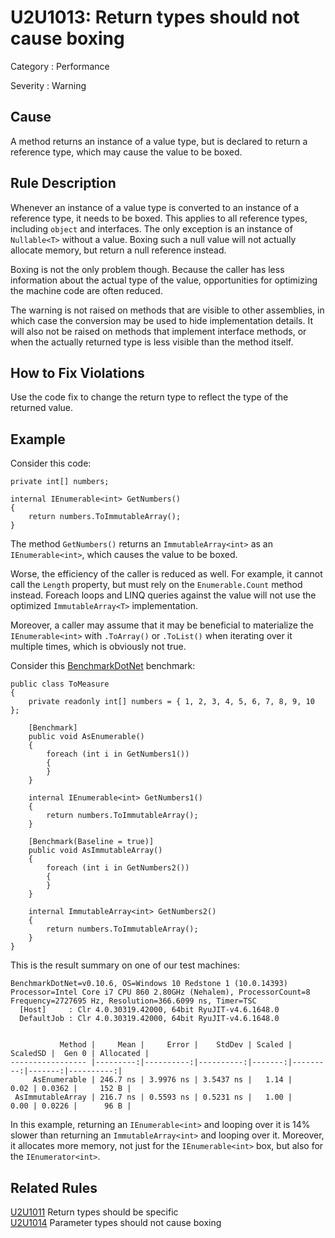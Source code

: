 # U2U1013: Return types should not cause boxing

Category : Performance

Severity : Warning

## Cause

A method returns an instance of a value type, but is declared to return a reference type, which may cause the value to be boxed.

## Rule Description

Whenever an instance of a value type is converted to an instance of a reference type, it needs to be boxed. This applies to all
reference types, including `object` and interfaces. The only exception is an instance of `Nullable<T>` without a value. Boxing such a 
null value will not actually allocate memory, but return a null reference instead.

Boxing is not the only problem though. Because the caller has less information about the actual type of the value, opportunities for
optimizing the machine code are often reduced.

The warning is not raised on methods that are visible to other assemblies, in which case the conversion may be used to hide implementation
details. It will also not be raised on methods that implement interface methods, or when the actually returned type is less visible than
the method itself.

## How to Fix Violations

Use the code fix to change the return type to reflect the type of the returned value.

## Example

Consider this code:

    private int[] numbers;

    internal IEnumerable<int> GetNumbers()
    {
        return numbers.ToImmutableArray();
    }

The method `GetNumbers()` returns an `ImmutableArray<int>` as an `IEnumerable<int>`, which causes the value to be boxed.

Worse, the efficiency of the caller is reduced as well. For example, it cannot call the `Length` property, but must rely on
the `Enumerable.Count` method instead. Foreach loops and LINQ queries against the value will not use the optimized `ImmutableArray<T>` 
implementation.

Moreover, a caller may assume that it may be beneficial to materialize the `IEnumerable<int>` with `.ToArray()` or `.ToList()` when 
iterating over it multiple times, which is obviously not true.

Consider this [BenchmarkDotNet](http://benchmarkdotnet.org/) benchmark:

    public class ToMeasure
    {
        private readonly int[] numbers = { 1, 2, 3, 4, 5, 6, 7, 8, 9, 10 };

        [Benchmark]
        public void AsEnumerable()
        {
            foreach (int i in GetNumbers1())
            {
            }
        }

        internal IEnumerable<int> GetNumbers1()
        {
            return numbers.ToImmutableArray();
        }

        [Benchmark(Baseline = true)]
        public void AsImmutableArray()
        {
            foreach (int i in GetNumbers2())
            {
            }
        }

        internal ImmutableArray<int> GetNumbers2()
        {
            return numbers.ToImmutableArray();
        }
    }

This is the result summary on one of our test machines:

    BenchmarkDotNet=v0.10.6, OS=Windows 10 Redstone 1 (10.0.14393)
    Processor=Intel Core i7 CPU 860 2.80GHz (Nehalem), ProcessorCount=8
    Frequency=2727695 Hz, Resolution=366.6099 ns, Timer=TSC
      [Host]     : Clr 4.0.30319.42000, 64bit RyuJIT-v4.6.1648.0
      DefaultJob : Clr 4.0.30319.42000, 64bit RyuJIT-v4.6.1648.0
    
    
               Method |     Mean |     Error |    StdDev | Scaled | ScaledSD |  Gen 0 | Allocated |
    ----------------- |---------:|----------:|----------:|-------:|---------:|-------:|----------:|
         AsEnumerable | 246.7 ns | 3.9976 ns | 3.5437 ns |   1.14 |     0.02 | 0.0362 |     152 B |
     AsImmutableArray | 216.7 ns | 0.5593 ns | 0.5231 ns |   1.00 |     0.00 | 0.0226 |      96 B |

In this example, returning an `IEnumerable<int>` and looping over it is 14% slower than returning an `ImmutableArray<int>`
and looping over it. Moreover, it allocates more memory, not just for the `IEnumerable<int>` box, but also for the `IEnumerator<int>`.

## Related Rules

[U2U1011](U2U1011.md) Return types should be specific  
[U2U1014](U2U1014.md) Parameter types should not cause boxing
